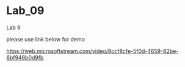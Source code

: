 # Lab_09
Lab 9

please use link below for demo

https://web.microsoftstream.com/video/8ccf8cfe-5f0d-4659-82be-6bf946b0d9fb
